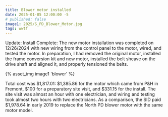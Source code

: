 ```yaml
---
title: Blower motor installed
date: 2025-01-05 12:00:00 -5
# published: false
image1: 2025/S_PD_Blower_Motor.jpg
tags: wwtf
---
```


Update: Install Complete: The new motor installation was completed on 12/26/2024 with new wiring from the control panel to the motor, wired, and tested the motor.  In preparation, I had removed the original motor, installed the frame conversion kit and new motor, installed the belt sheave on the drive shaft and aligned it, and properly tensioned the belts.
<!-- excerpt -->

{% asset_img image1 'blower' %}

Total cost was $1,817.01: $1,385.86 for the motor which came from P&H in Fremont, $100 for a preparatory site visit, and $331.15 for the install.  The site visit was almost an hour with one electrician, and wiring and testing took almost two hours with two electricians.  As a comparison, the SID paid $1,978.64 in early 2019 to replace the North PD blower motor with the same motor model.
